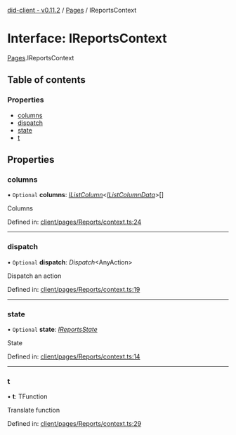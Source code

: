 [did-client - v0.11.2](../README.md) / [Pages](../modules/pages.md) / IReportsContext

# Interface: IReportsContext

[Pages](../modules/pages.md).IReportsContext

## Table of contents

### Properties

- [columns](pages.ireportscontext.md#columns)
- [dispatch](pages.ireportscontext.md#dispatch)
- [state](pages.ireportscontext.md#state)
- [t](pages.ireportscontext.md#t)

## Properties

### columns

• `Optional` **columns**: [*IListColumn*](components.ilistcolumn.md)<[*IListColumnData*](components.ilistcolumndata.md)\>[]

Columns

Defined in: [client/pages/Reports/context.ts:24](https://github.com/Puzzlepart/did/blob/dev/client/pages/Reports/context.ts#L24)

___

### dispatch

• `Optional` **dispatch**: *Dispatch*<AnyAction\>

Dispatch an action

Defined in: [client/pages/Reports/context.ts:19](https://github.com/Puzzlepart/did/blob/dev/client/pages/Reports/context.ts#L19)

___

### state

• `Optional` **state**: [*IReportsState*](pages.ireportsstate.md)

State

Defined in: [client/pages/Reports/context.ts:14](https://github.com/Puzzlepart/did/blob/dev/client/pages/Reports/context.ts#L14)

___

### t

• **t**: TFunction

Translate function

Defined in: [client/pages/Reports/context.ts:29](https://github.com/Puzzlepart/did/blob/dev/client/pages/Reports/context.ts#L29)
